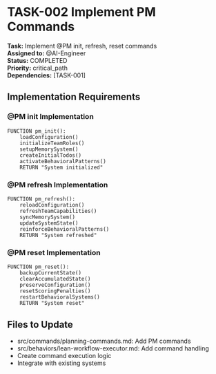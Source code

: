 # TASK-002 Implement PM Commands

**Task:** Implement @PM init, refresh, reset commands  
**Assigned to:** @AI-Engineer  
**Status:** COMPLETED  
**Priority:** critical_path  
**Dependencies:** [TASK-001]

## Implementation Requirements

### @PM init Implementation
```pseudocode
FUNCTION pm_init():
    loadConfiguration()
    initializeTeamRoles()
    setupMemorySystem()
    createInitialTodos()
    activateBehavioralPatterns()
    RETURN "System initialized"
```

### @PM refresh Implementation
```pseudocode
FUNCTION pm_refresh():
    reloadConfiguration()
    refreshTeamCapabilities()
    syncMemorySystem()
    updateSystemState()
    reinforceBehavioralPatterns()
    RETURN "System refreshed"
```

### @PM reset Implementation
```pseudocode
FUNCTION pm_reset():
    backupCurrentState()
    clearAccumulatedState()
    preserveConfiguration()
    resetScoringPenalties()
    restartBehavioralSystems()
    RETURN "System reset"
```

## Files to Update

- src/commands/planning-commands.md: Add PM commands
- src/behaviors/lean-workflow-executor.md: Add command handling
- Create command execution logic
- Integrate with existing systems